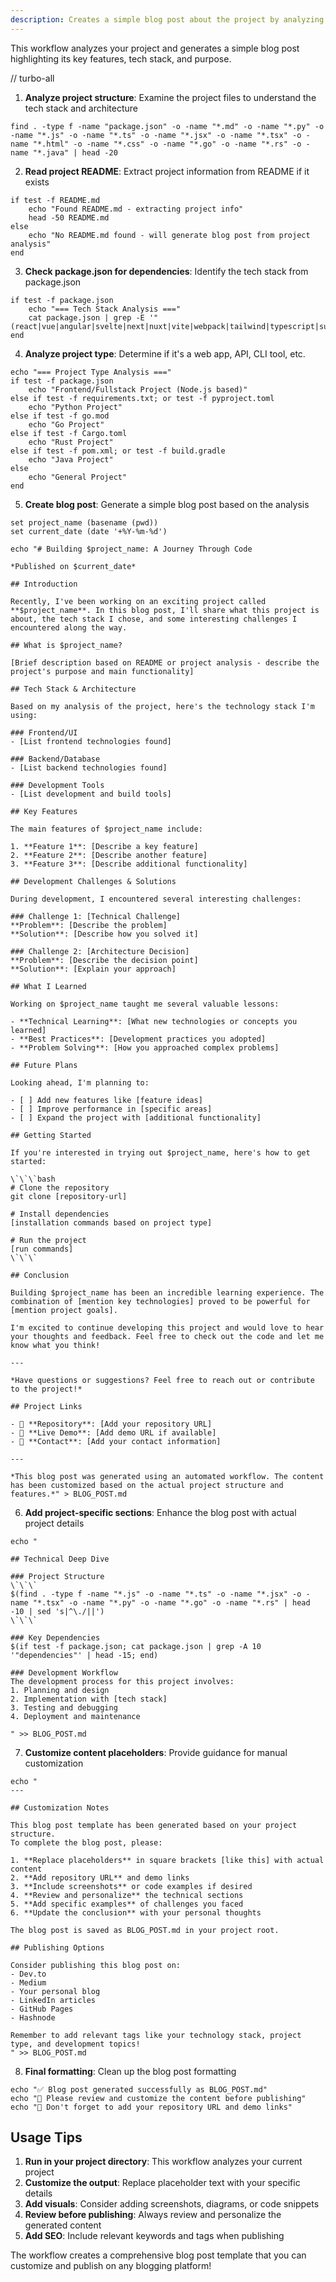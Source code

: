 ```yaml
---
description: Creates a simple blog post about the project by analyzing its structure, features, and purpose
---
```


This workflow analyzes your project and generates a simple blog post highlighting its key features, tech stack, and purpose.

// turbo-all

1. **Analyze project structure**: Examine the project files to understand the tech stack and architecture
```fish
find . -type f -name "package.json" -o -name "*.md" -o -name "*.py" -o -name "*.js" -o -name "*.ts" -o -name "*.jsx" -o -name "*.tsx" -o -name "*.html" -o -name "*.css" -o -name "*.go" -o -name "*.rs" -o -name "*.java" | head -20
```

2. **Read project README**: Extract project information from README if it exists
```fish
if test -f README.md
    echo "Found README.md - extracting project info"
    head -50 README.md
else
    echo "No README.md found - will generate blog post from project analysis"
end
```

3. **Check package.json for dependencies**: Identify the tech stack from package.json
```fish
if test -f package.json
    echo "=== Tech Stack Analysis ==="
    cat package.json | grep -E '"(react|vue|angular|svelte|next|nuxt|vite|webpack|tailwind|typescript|supabase|firebase|mongodb|postgres)"'
end
```

4. **Analyze project type**: Determine if it's a web app, API, CLI tool, etc.
```fish
echo "=== Project Type Analysis ==="
if test -f package.json
    echo "Frontend/Fullstack Project (Node.js based)"
else if test -f requirements.txt; or test -f pyproject.toml
    echo "Python Project"
else if test -f go.mod
    echo "Go Project"
else if test -f Cargo.toml
    echo "Rust Project"
else if test -f pom.xml; or test -f build.gradle
    echo "Java Project"
else
    echo "General Project"
end
```

5. **Create blog post**: Generate a simple blog post based on the analysis
```fish
set project_name (basename (pwd))
set current_date (date '+%Y-%m-%d')

echo "# Building $project_name: A Journey Through Code

*Published on $current_date*

## Introduction

Recently, I've been working on an exciting project called **$project_name**. In this blog post, I'll share what this project is about, the tech stack I chose, and some interesting challenges I encountered along the way.

## What is $project_name?

[Brief description based on README or project analysis - describe the project's purpose and main functionality]

## Tech Stack & Architecture

Based on my analysis of the project, here's the technology stack I'm using:

### Frontend/UI
- [List frontend technologies found]

### Backend/Database
- [List backend technologies found]

### Development Tools
- [List development and build tools]

## Key Features

The main features of $project_name include:

1. **Feature 1**: [Describe a key feature]
2. **Feature 2**: [Describe another feature]
3. **Feature 3**: [Describe additional functionality]

## Development Challenges & Solutions

During development, I encountered several interesting challenges:

### Challenge 1: [Technical Challenge]
**Problem**: [Describe the problem]
**Solution**: [Describe how you solved it]

### Challenge 2: [Architecture Decision]
**Problem**: [Describe the decision point]
**Solution**: [Explain your approach]

## What I Learned

Working on $project_name taught me several valuable lessons:

- **Technical Learning**: [What new technologies or concepts you learned]
- **Best Practices**: [Development practices you adopted]
- **Problem Solving**: [How you approached complex problems]

## Future Plans

Looking ahead, I'm planning to:

- [ ] Add new features like [feature ideas]
- [ ] Improve performance in [specific areas]
- [ ] Expand the project with [additional functionality]

## Getting Started

If you're interested in trying out $project_name, here's how to get started:

\`\`\`bash
# Clone the repository
git clone [repository-url]

# Install dependencies
[installation commands based on project type]

# Run the project
[run commands]
\`\`\`

## Conclusion

Building $project_name has been an incredible learning experience. The combination of [mention key technologies] proved to be powerful for [mention project goals].

I'm excited to continue developing this project and would love to hear your thoughts and feedback. Feel free to check out the code and let me know what you think!

---

*Have questions or suggestions? Feel free to reach out or contribute to the project!*

## Project Links

- 🔗 **Repository**: [Add your repository URL]
- 🚀 **Live Demo**: [Add demo URL if available]
- 📧 **Contact**: [Add your contact information]

---

*This blog post was generated using an automated workflow. The content has been customized based on the actual project structure and features.*" > BLOG_POST.md
```

6. **Add project-specific sections**: Enhance the blog post with actual project details
```fish
echo "

## Technical Deep Dive

### Project Structure
\`\`\`
$(find . -type f -name "*.js" -o -name "*.ts" -o -name "*.jsx" -o -name "*.tsx" -o -name "*.py" -o -name "*.go" -o -name "*.rs" | head -10 | sed 's|^\./||')
\`\`\`

### Key Dependencies
$(if test -f package.json; cat package.json | grep -A 10 '"dependencies"' | head -15; end)

### Development Workflow
The development process for this project involves:
1. Planning and design
2. Implementation with [tech stack]
3. Testing and debugging
4. Deployment and maintenance

" >> BLOG_POST.md
```

7. **Customize content placeholders**: Provide guidance for manual customization
```fish
echo "
---

## Customization Notes

This blog post template has been generated based on your project structure. 
To complete the blog post, please:

1. **Replace placeholders** in square brackets [like this] with actual content
2. **Add repository URL** and demo links
3. **Include screenshots** or code examples if desired
4. **Review and personalize** the technical sections
5. **Add specific examples** of challenges you faced
6. **Update the conclusion** with your personal thoughts

The blog post is saved as BLOG_POST.md in your project root.

## Publishing Options

Consider publishing this blog post on:
- Dev.to
- Medium
- Your personal blog
- LinkedIn articles
- GitHub Pages
- Hashnode

Remember to add relevant tags like your technology stack, project type, and development topics!
" >> BLOG_POST.md
```

8. **Final formatting**: Clean up the blog post formatting
```fish
echo "✅ Blog post generated successfully as BLOG_POST.md"
echo "📝 Please review and customize the content before publishing"
echo "🚀 Don't forget to add your repository URL and demo links"
```

## Usage Tips

1. **Run in your project directory**: This workflow analyzes your current project
2. **Customize the output**: Replace placeholder text with your specific details
3. **Add visuals**: Consider adding screenshots, diagrams, or code snippets
4. **Review before publishing**: Always review and personalize the generated content
5. **Add SEO**: Include relevant keywords and tags when publishing

The workflow creates a comprehensive blog post template that you can customize and publish on any blogging platform!
